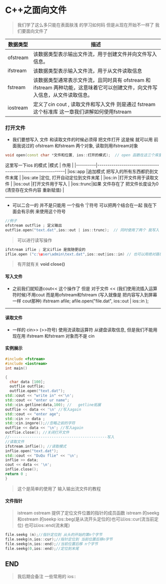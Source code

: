 #  C++之面向文件
> 我们学了这么多只能在表面肤浅 的学习如何码 但是从现在开始不一样了 我们要面向文件了



| 数据类型 | 描述                                                         |
| -------- | ------------------------------------------------------------ |
| ofstream | 该数据类型表示输出文件流，用于创建文件并向文件写入信息。     |
| ifstream | 该数据类型表示输入文件流，用于从文件读取信息                 |
| fstream  | 该数据类型通常表示文件流，且同时具有 ofstream 和 ifstream 两种功能，这意味着它可以创建文件，向文件写入信息，从文件读取信息。 |
| iostream | 定义了cin cout , 读取文件和写入文件 则是通过 fstream 这个标准库 这一章我们讲解如何使用fstream |





### 打开文件 

* 我们要想写入 文件 和读取文件的时候必须得 把文件打开 这是候 就可以用 前面我说过的 ofstream 和fstream 两个对象, 读取则用ifstream对象

```c++
void open(const char *文件和位置, ios::打开的模式);  // open 函数在这三个库里面都能用  前面一定要加上命名空间 ios::
```
这里写一下ios 的模式
|模式      |               作用                                          |
|----------|-------------------------------------------------------------|
|ios::app  |追加模式 把写入的所有东西都扔到文件末尾                      |
|ios::ate  |定位, 打开自动定位到文件末尾                                 |
|ios::in   |打开文件用于读取文件                                         |
|ios::out  |打开文件用于写入                                             |
|ios::trunc|如果 文件存在了  把文件长度设为0 (清空存在文件内容 重新赋值) |

-----------------------------------------------------------------------------------

* 可以二合一的 并不是只能用 一个指令 '|'符号 可以把两个结合在一起 我在下面会有示例 来使用这个符号
```c++ 
//例子
ofstream outflie ; 定义输出
outflie.open("text.dat",ios::out | ios::trunc);  // 同时使用了两个 我写入 还想截断文件
```
> 可以进行读写操作
```c++
ifstream iflie ; 定义iflie 是我随便设的
iflie.open ("c:\user\admin\text.dat",ios::out|ios::in) // 也可以用绝对路径  读写
```
> 有开就有关 __void close()__

#### 写入文件 

* 之前我们就知道cout<< 这个操作了 但是 对于文件 << (我们使用流插入运算符时候)不用cout 而是用ofstream和fstream  (写入就像是 把内容写入到屏幕一样 cout那种)
ifstream  afile;
afile.open("file.dat", ios::out | ios::in );
-----------------------------------------------------------------------------------------------------------------

#### 读取文件
* 一样的 cin>>  (>>符号) 使用流读取运算符 从键盘读取信息, 但是我们不能用 现在用 ifstream 和fstream 对象而不是 cin 


#### 实例展示
```c++
#include <fstream>
#include <iostream>
int main()

{
  char data [100];
  outflie outflie;
  outflie.open("text.dat");
std::cout << "write in" <<'\n';
std::cout << "enter ur name";
std::cin.getline(data,100); //   getline拓展
outflie << data << '\n' //写入again
std::cout << "enter age";
std::cin >> data ;
std::cin.ingore();//忽略之前的字符
outflie << data << '\n'; //写入again
outflie.close(); //关闭打开文件
//--------------------------------------------写入
//读取文件
ifstream.inflie(); //读取模式
inflie.open("text.dat");
std::cout << "DuQu flie" << '\n';
inflie >> data;
cout << data << '\n';
inflie.close();
return 0 ;
}
```
> 这个是简单的使用了 输入输出流文件的教程


#### 文件指针 
> istream ostream 提供了定位文件位置的指针的成员函数  istream 的seekg 和ostream 的seekp  ios::beg(是从流开头定位的)也可以ios::cur(流当前定位) 也可以ios::end(流末尾)

```c++
file.seekg (n);//指针定位到 从头的开始的第n个字节
file.seekg(n,ios::cur);//指针定位到 当前位置后移n字节
file.seekg(n,ios::end);//当前位置后移 n个字节
file.seekg(0,ios::end);//定位到末尾
```
## END
> 我后期会备注 一些常用的 ios::
